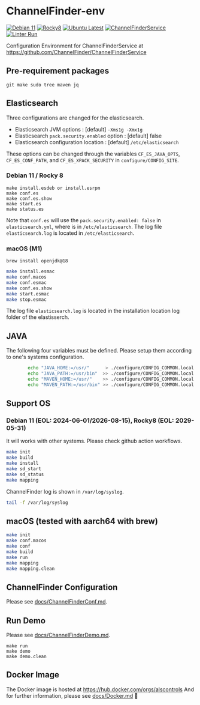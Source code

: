 # ChannelFinder-env
[![Debian 11](https://github.com/jeonghanlee/ChannelFinder-env/actions/workflows/debian11.yml/badge.svg)](https://github.com/jeonghanlee/ChannelFinder-env/actions/workflows/debian11.yml)
[![Rocky8](https://github.com/jeonghanlee/ChannelFinder-env/actions/workflows/rocky8.yml/badge.svg)](https://github.com/jeonghanlee/ChannelFinder-env/actions/workflows/rocky8.yml)
[![Ubuntu Latest](https://github.com/jeonghanlee/ChannelFinder-env/actions/workflows/ubuntu.yml/badge.svg)](https://github.com/jeonghanlee/ChannelFinder-env/actions/workflows/ubuntu.yml)
[![ChannelFinderService](https://github.com/jeonghanlee/ChannelFinder-env/actions/workflows/docker.yml/badge.svg)](https://github.com/jeonghanlee/ChannelFinder-env/actions/workflows/docker.yml)
[![Linter Run](https://github.com/jeonghanlee/ChannelFinder-env/actions/workflows/linter.yml/badge.svg)](https://github.com/jeonghanlee/ChannelFinder-env/actions/workflows/linter.yml)

Configuration Environment for ChannelFinderService at <https://github.com/ChannelFinder/ChannelFinderService>

## Pre-requirement packages

```
git make sudo tree maven jq
```

## Elasticsearch

Three configurations are changed for the elasticsearch. 

* Elasticsearch JVM options : [default] `-Xms1g -Xmx1g`
* Elasticsearch `pack.security.enabled` option : [default] false
* Elasticsearch configuration location : [default] `/etc/elasticsearch`

These options can be changed through the variables `CF_ES_JAVA_OPTS`, `CF_ES_CONF_PATH`, and `CF_ES_XPACK_SECURITY` in `configure/CONFIG_SITE`.

### Debian 11 / Rocky 8

```
make install.esdeb or install.esrpm
make conf.es
make conf.es.show
make start.es
make status.es
```

Note that `conf.es` will use the `pack.security.enabled: false` in `elasticsearch.yml`, where is in `/etc/elasticsearch`.
The log file `elasticsearch.log` is located in `/etc/elasticsearch`.

### macOS (M1)


```
brew install openjdk@18
```

```bash
make install.esmac
make conf.macos
make conf.esmac
make conf.es.show
make start.esmac
make stop.esmac
```

The log file `elasticsearch.log` is located in the installation location log folder of the elastisserch.


## JAVA

The following four variables must be defined. Please setup them according to one's systems configuration.

```bash
        echo "JAVA_HOME:=/usr/"      > ./configure/CONFIG_COMMON.local
        echo "JAVA_PATH:=/usr/bin"  >> ./configure/CONFIG_COMMON.local
        echo "MAVEN_HOME:=/usr/"    >> ./configure/CONFIG_COMMON.local
        echo "MAVEN_PATH:=/usr/bin" >> ./configure/CONFIG_COMMON.local
```

## Support OS 

### Debian 11 (EOL: 2024-06-01/2026-08-15), Rocky8 (EOL: 2029-05-31)

It will works with other systems. Please check github action workflows.

```bash
make init
make build
make install
make sd_start
make sd_status
make mapping
```

ChannelFinder log is shown in `/var/log/syslog`.

```bash
tail -f /var/log/syslog
``` 

## macOS (tested with aarch64 with brew)

```bash
make init
make conf.macos
make conf
make build
make run
make mapping
make mapping.clean
```

## ChannelFinder Configuration

Please see [docs/ChannelFinderConf.md](docs/ChannelFinderConf.md).

## Run Demo

Please see [docs/ChannelFinderDemo.md](docs/ChannelFinderDemo.md).


```
make run
make demo
make demo.clean
```

## Docker Image

The Docker image is hosted at https://hub.docker.com/orgs/alscontrols
And for further information, please see [docs/Docker.md](docs/Docker.md) :whale:

